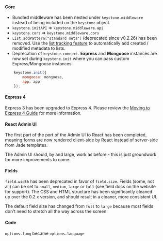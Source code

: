 
#### Core 

* Bundled middleware has been nested under `keystone.middleware` instead of being included on the `keystone` object.
* `keystone.initAPI` => `keystone.middleware.api`
* `keystone.cors` => `keystone.middleware.cors`
* `List.addPattern("standard meta")` (deprecated since v0.2.26) has been removed. Use the [list tracking feature](http://keystonejs.com/docs/database/#lists-options) to automatically add created / modified metadata to lists.
* Deprecation of `keystone.connect`.  <strong>Express</strong> and <strong> Mongoose</strong> instances are now set during `keystone.init` where you can pass custom Express/Mongoose instances.
```javascript
	keystone.init({
		mongoose: mongoose,
		app: app
	});
```

#### Express 4

Express 3 has been upgraded to Express 4. Please review the <a href="http://expressjs.com/guide/migrating-4.html" target="_blank" >Moving to Express 4 Guide</a> for more information.

#### React Admin UI

The first part of the port of the Admin UI to React has been completed, meaning forms are now rendered client-side by React instead of server-side from Jade templates.

The Admin UI should, by and large, work as before - this is just groundwork for more improvements to come.

#### Fields

`field.width` has been deprecated in favor of `field.size`. Fields (some, not all) can be set to `small`, `medium`, `large` or `full` (see field docs on the website for support). The CSS and HTML structure has been significantly cleaned up over the 0.2.x version, and should result in a cleaner, more consistent UI.

The default field size has changed from `full` to `large` because most fields don't need to stretch all the way across the screen.

#### Code

`options.lang` became `options.language`
